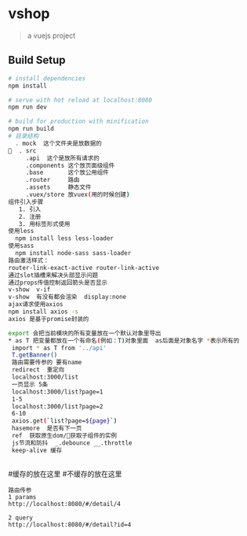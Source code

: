 # vshop

> a vuejs project

## Build Setup

``` bash
# install dependencies
npm install

# serve with hot reload at localhost:8080
npm run dev

# build for production with minification
npm run build
# 目录结构 
  . mock  这个文件夹是放数据的  
  . src
     .api  这个是放所有请求的 
     .components 这个放页面级组件
     .base       这个放公用组件 
     .router     路由
     .assets     静态文件
     .vuex/store 放vuex(用的时候创建)
组件引入步骤 
   1. 引入 
   2. 注册
   3. 用标签形式使用 
使用less  
  npm install less less-loader
使用sass 
  npm install node-sass sass-loader
路由激活样式：
router-link-exact-active router-link-active
通过slot插槽来解决头部显示问题
通过props传值控制返回箭头是否显示
v-show  v-if 
v-show  有没有都会渲染  display:none
ajax请求使用axios
npm install axios -s 
axios 是基于promise封装的 

export 会把当前模块的所有变量放在一个默认对象里导出
* as T 把变量都放在一个有命名(例如：T)对象里面  as后面是对象名字 *表示所有的
 import * as T from '../api'
 T.getBanner()
 路由需要传参的 要有name 
 redirect  重定向
 localhost:3000/list
 一页显示 5条   
 localhost:3000/list?page=1 
 1-5
 localhost:3000/list?page=2 
 6-10 
 axios.get(`list?page=${page}`)
 hasemore  是否有下一页 
 ref  获取原生dom/获取子组件的实例
 js节流和防抖  _.debounce __.throttle 
 keep-alive 缓存
 
 ```
 #缓存的放在这里
 <keep-alive>
      <router-view v-if="$route.meta.keepAlive"/> 
</keep-alive>
#不缓存的放在这里
<router-view v-if="!$route.meta.keepAlive"/> 
```
路由传参  
1 params 
http://localhost:8080/#/detail/4

2 query 
http://localhost:8080/#/detail?id=4
